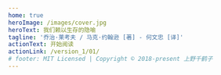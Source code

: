 ```yaml
---
home: true
heroImage: /images/cover.jpg
heroText: 我们赖以生存的隐喻
tagline: '乔治·莱考夫 / 马克·约翰逊 [著] - 何文忠 [译]'
actionText: 开始阅读
actionLink: /version_1/01/
# footer: MIT Licensed | Copyright © 2018-present 上野千鹤子
---
```

